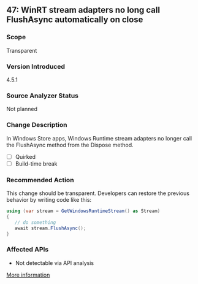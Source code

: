 ## 47: WinRT stream adapters no long call FlushAsync automatically on close

### Scope
Transparent

### Version Introduced
4.5.1

### Source Analyzer Status
Not planned

### Change Description
In Windows Store apps, Windows Runtime stream adapters no longer call the FlushAsync method from the Dispose method. 

- [ ] Quirked
- [ ] Build-time break

### Recommended Action
This change should be transparent. Developers can restore the previous behavior by writing code like this:

```csharp
using (var stream = GetWindowsRuntimeStream() as Stream) 
{ 
   // do something 
   await stream.FlushAsync();  
} 
```

### Affected APIs
* Not detectable via API analysis

[More information](https://msdn.microsoft.com/en-us/library/dn458360(v=vs.110).aspx)
